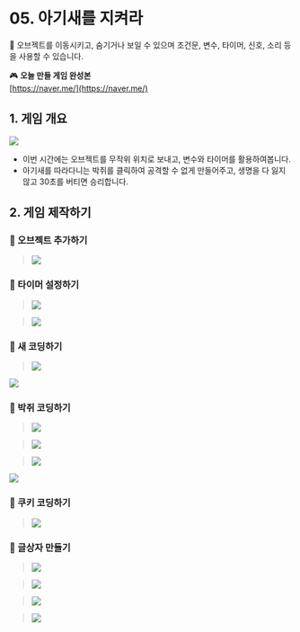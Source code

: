  # 05. 아기새를 지켜라 

🚩 오브젝트를 이동시키고, 숨기거나 보일 수 있으며 조건문, 변수, 타이머, 신호, 소리 등을 사용할 수 있습니다.

🎮  **오늘 만들 게임 완성본**   
[https://naver.me/](https://naver.me/) 

## 1. 게임 개요
![](img/05_아기새를지켜라/5_13.png)
- 이번 시간에는 오브젝트를 무작위 위치로 보내고, 변수와 타이머를 활용하여봅니다. 
- 아기새를 따라다니는 박쥐를 클릭하여 공격할 수 없게 만들어주고, 생명을 다 잃지 않고 30초를 버티면 승리합니다.


## 2. 게임 제작하기

### 🧩 오브젝트 추가하기
> ![](img/05_아기새를지켜라/5_14.png)


### 🧩 타이머 설정하기

> ![](img/05_아기새를지켜라/5_15.png)

> ![](img/05_아기새를지켜라/5_16.png)




### 🧩 새 코딩하기
> ![](img/05_아기새를지켜라/5_새.png)

![](img/05_아기새를지켜라/5_17.png)

### 🧩 박쥐 코딩하기
> ![](img/05_아기새를지켜라/5_박쥐.png)

> ![](img/05_아기새를지켜라/5_18.png)

> ![](img/05_아기새를지켜라/5_19.png)

![](img/05_아기새를지켜라/5_20.png)
### 🧩 쿠키 코딩하기
> ![](img/05_아기새를지켜라/5_쿠키.png)

### 🧩 글상자 만들기 

> ![](img/05_아기새를지켜라/5_글상자.png)

> ![](img/05_아기새를지켜라/5_21.png)

> ![](img/05_아기새를지켜라/5_22.png)

> ![](img/05_아기새를지켜라/5_23.png)